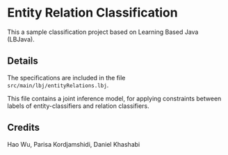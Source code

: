 # Entity Relation Classification 
This a sample classification project based on Learning Based Java (LBJava). 

## Details 
The specifications are included in the file 
`src/main/lbj/entityRelations.lbj`. 

This file contains a joint inference model, for applying constraints between labels of
entity-classifiers and relation classifiers.

## Credits 
Hao Wu, Parisa Kordjamshidi, Daniel Khashabi 
